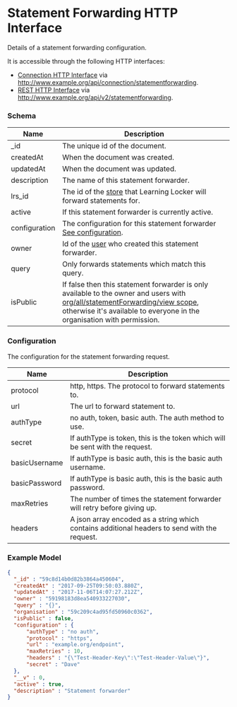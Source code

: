 ---
---

# Statement Forwarding HTTP Interface

Details of a statement forwarding configuration.

It is accessible through the following HTTP interfaces:

- [Connection HTTP Interface](../http-connection) via http://www.example.org/api/connection/statementforwarding.
- [REST HTTP Interface](../http-rest) via http://www.example.org/api/v2/statementforwarding.

### Schema

Name | Description
--- | ---
_id | The unique id of the document.
createdAt | When the document was created.
updatedAt | When the document was updated.
description | The name of this statement forwarder.
lrs_id | The id of the [store](../http-stores#schema) that Learning Locker will forward statements for.
active | If this statement forwarder is currently active.
configuration | The configuration for this statement forwarder [See configuration](#configuration).
owner | Id of the [user](../http-users#schema) who created this statement forwarder.
query | Only forwards statements which match this query.
isPublic | If false then this statement forwarder is only available to the owner and users with [org/all/statementForwarding/view scope](../http-roles/#organisation-scopes), otherwise it's available to everyone in the organisation with permission.

### Configuration

The configuration for the statement forwarding request.

Name | Description
--- | ---
protocol | http, https. The protocol to forward statements to.
url | The url to forward statement to.
authType | no auth, token, basic auth. The auth method to use.
secret | If authType is token, this is the token which will be sent with the request.
basicUsername | If authType is basic auth, this is the basic auth username.
basicPassword | If authType is basic auth, this is the basic auth password.
maxRetries | The number of times the statement forwarder will retry before giving up.
headers | A json array encoded as a string which contains additional headers to send with the request.

### Example Model

```json
{
  "_id" : "59c8d14b0d82b3864a450604",
  "createdAt" : "2017-09-25T09:50:03.880Z",
  "updatedAt" : "2017-11-06T14:07:27.212Z",
  "owner" : "59198183d8ea540933227030",
  "query" : "{}",
  "organisation" : "59c209c4ad95fd50960c0362",
  "isPublic" : false,
  "configuration" : {
      "authType" : "no auth",
      "protocol" : "https",
      "url" : "example.org/endpoint",
      "maxRetries" : 10,
      "headers" : "{\"Test-Header-Key\":\"Test-Header-Value\"}",
      "secret" : "Dave"
  },
  "__v" : 0,
  "active" : true,
  "description" : "Statement forwarder"
}
```
